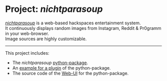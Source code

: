 # Project: _nichtparasoup_ 

[_nichtparasoup_][nichtparasoup] is a web-based hackspaces entertainment system.  
It continuously displays random images from Instagram, Reddit & Pr0gramm in your web-browser.  
Image sources are highly customizable.  

----

This project includes:
* The _nichtparasoup_ [python-package][nichtparasoup].
* An [example for a plugin](python-plugin-example/README.md) of the python-package.
* The source code of the [Web-UI](web-ui/README.md) for the python-package.

[nichtparasoup]: python-package/README.md
